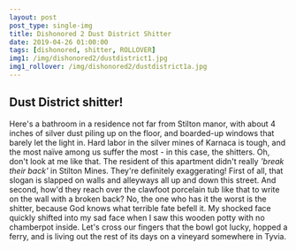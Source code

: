 ```yaml
---
layout: post
post_type: single-img
title: Dishonored 2 Dust District Shitter
date: 2019-04-26 01:00:00
tags: [dishonored, shitter, ROLLOVER]
img1: /img/dishonored2/dustdistrict1.jpg
img1_rollover: /img/dishonored2/dustdistrict1a.jpg
---
```

## Dust District shitter!

Here's a bathroom in a residence not far from Stilton manor, with about 4 inches of silver dust piling up on the floor, and boarded-up windows that barely let the light in. Hard labor in the silver mines of Karnaca is tough, and the most naïve among us suffer the most - in this case, the shitters. Oh, don't look at me like that. The resident of this apartment didn't really *'break their back'* in Stilton Mines. They're definitely exaggerating! First of all, that slogan is slapped on walls and alleyways all up and down this street. And second, how'd they reach over the clawfoot porcelain tub like that to write on the wall with a broken back? No, the one who has it the worst is the shitter, because God knows what terrible fate befell it. My shocked face quickly shifted into my sad face when I saw this wooden potty with no chamberpot inside. Let's cross our fingers that the bowl got lucky, hopped a ferry, and is living out the rest of its days on a vineyard somewhere in Tyvia. 
